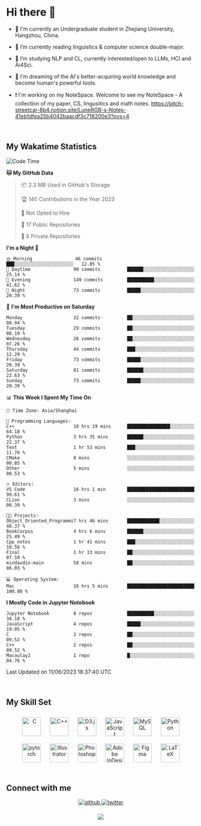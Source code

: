 # **Hi there 👋**  
  

- 🏫 I'm currently an Undergraduate student in Zhejiang University, Hangzhou, China.  
  

- 🌱 I’m currently reading linguistics & computer science double-major.  
  

- 🔭 I’m studying NLP and CL, currently interested/open to LLMs, HCI and Ai4Sci.
  

- 💭 I'm dreaming of the AI's better-acquiring world knowledge and become human's powerful tools.  
  
- ❗️ I'm working on my NoteSpace. Welcome to see my NoteSpace - A collection of my paper, CS, lingusitics and math notes. https://pitch-streetcar-8b4.notion.site/LuneRGB-s-Notes-41eb1dfea25b4042baacdf3c718200e3?pvs=4

<br/>  


<!-- 
## Github Stats  
<div align="center"><img src="https://github-readme-stats.vercel.app/api?username=LuneRGB&show_icons=true&count_private=true&hide_border=true" align="center" /></div>  

<br/>   -->


## My Wakatime Statistics

<!--START_SECTION:waka-->
![Code Time](http://img.shields.io/badge/Code%20Time-661%20hrs%2039%20mins-blue)

**🐱 My GitHub Data** 

> 📦 2.3 MB Used in GitHub's Storage 
 > 
> 🏆 140 Contributions in the Year 2023
 > 
> 🚫 Not Opted to Hire
 > 
> 📜 17 Public Repositories 
 > 
> 🔑 6 Private Repositories 
 > 
**I'm a Night 🦉** 

```text
🌞 Morning                46 commits          ███░░░░░░░░░░░░░░░░░░░░░░   12.85 % 
🌆 Daytime                90 commits          ██████░░░░░░░░░░░░░░░░░░░   25.14 % 
🌃 Evening                149 commits         ██████████░░░░░░░░░░░░░░░   41.62 % 
🌙 Night                  73 commits          █████░░░░░░░░░░░░░░░░░░░░   20.39 % 
```
📅 **I'm Most Productive on Saturday** 

```text
Monday                   32 commits          ██░░░░░░░░░░░░░░░░░░░░░░░   08.94 % 
Tuesday                  29 commits          ██░░░░░░░░░░░░░░░░░░░░░░░   08.10 % 
Wednesday                26 commits          ██░░░░░░░░░░░░░░░░░░░░░░░   07.26 % 
Thursday                 44 commits          ███░░░░░░░░░░░░░░░░░░░░░░   12.29 % 
Friday                   73 commits          █████░░░░░░░░░░░░░░░░░░░░   20.39 % 
Saturday                 81 commits          ██████░░░░░░░░░░░░░░░░░░░   22.63 % 
Sunday                   73 commits          █████░░░░░░░░░░░░░░░░░░░░   20.39 % 
```


📊 **This Week I Spent My Time On** 

```text
🕑︎ Time Zone: Asia/Shanghai

💬 Programming Languages: 
C++                      10 hrs 19 mins      ████████████████░░░░░░░░░   64.18 % 
Python                   3 hrs 35 mins       ██████░░░░░░░░░░░░░░░░░░░   22.37 % 
Text                     1 hr 53 mins        ███░░░░░░░░░░░░░░░░░░░░░░   11.76 % 
CMake                    8 mins              ░░░░░░░░░░░░░░░░░░░░░░░░░   00.85 % 
Other                    5 mins              ░░░░░░░░░░░░░░░░░░░░░░░░░   00.53 % 

🔥 Editors: 
VS Code                  16 hrs 1 min        █████████████████████████   99.61 % 
CLion                    3 mins              ░░░░░░░░░░░░░░░░░░░░░░░░░   00.39 % 

🐱‍💻 Projects: 
Object_Oriented_Programmi7 hrs 46 mins       ████████████░░░░░░░░░░░░░   48.37 % 
BookCorpus               4 hrs 6 mins        ██████░░░░░░░░░░░░░░░░░░░   25.49 % 
Cpp_notes                1 hr 41 mins        ███░░░░░░░░░░░░░░░░░░░░░░   10.56 % 
Final                    1 hr 13 mins        ██░░░░░░░░░░░░░░░░░░░░░░░   07.59 % 
mindaudio-main           58 mins             ██░░░░░░░░░░░░░░░░░░░░░░░   06.03 % 

💻 Operating System: 
Mac                      16 hrs 5 mins       █████████████████████████   100.00 % 
```

**I Mostly Code in Jupyter Notebook** 

```text
Jupyter Notebook         8 repos             ██████████░░░░░░░░░░░░░░░   38.10 % 
JavaScript               4 repos             █████░░░░░░░░░░░░░░░░░░░░   19.05 % 
C                        2 repos             ██░░░░░░░░░░░░░░░░░░░░░░░   09.52 % 
C++                      2 repos             ██░░░░░░░░░░░░░░░░░░░░░░░   09.52 % 
Macaulay2                1 repo              █░░░░░░░░░░░░░░░░░░░░░░░░   04.76 % 
```




 Last Updated on 11/06/2023 18:37:40 UTC
<!--END_SECTION:waka-->


<!-- <div align="center">

  [![Top Langs](https://github-readme-stats.vercel.app/api/top-langs/?username=LuneRGB&layout=compact)](https://github.com/LuneRGB/github-readme-stats)

</div>   -->

<br/>  



## My Skill Set  
<div align="center">  
<a href="https://www.cprogramming.com/" target="_blank"><img style="margin: 10px" src="https://profilinator.rishav.dev/skills-assets/c-original.svg" alt="C" height="50" /></a>  
<a href="https://www.cplusplus.com/" target="_blank"><img style="margin: 10px" src="https://profilinator.rishav.dev/skills-assets/cplusplus-original.svg" alt="C++" height="50" /></a>  
<a href="https://d3js.org/" target="_blank"><img style="margin: 10px" src="https://profilinator.rishav.dev/skills-assets/d3js-original.svg" alt="D3.js" height="50" /></a>  
<a href="https://www.javascript.com/" target="_blank"><img style="margin: 10px" src="https://profilinator.rishav.dev/skills-assets/javascript-original.svg" alt="JavaScript" height="50" /></a>  
<a href="https://www.mysql.com/" target="_blank"><img style="margin: 10px" src="https://profilinator.rishav.dev/skills-assets/mysql-original-wordmark.svg" alt="MySQL" height="50" /></a>  
<a href="https://www.python.org/" target="_blank"><img style="margin: 10px" src="https://profilinator.rishav.dev/skills-assets/python-original.svg" alt="Python" height="50" /></a>  
<a href="https://pytorch.org/" target="_blank"><img style="margin: 10px" src="https://profilinator.rishav.dev/skills-assets/pytorch-icon.svg" alt="pytorch" height="50" /></a>  
<a href="https://www.adobe.com/in/products/illustrator.html" target="_blank"><img style="margin: 10px" src="https://profilinator.rishav.dev/skills-assets/adobe_illustrator-icon.svg" alt="Illustrator" height="50" /></a>  
<a href="https://www.adobe.com/in/products/photoshop.html" target="_blank"><img style="margin: 10px" src="https://profilinator.rishav.dev/skills-assets/photoshop-plain.svg" alt="Photoshop" height="50" /></a>  
<a href="https://www.adobe.com/in/products/indesign.html" target="_blank"><img style="margin: 10px" src="https://profilinator.rishav.dev/skills-assets/adobeindesign.svg" alt="Adobe InDesign" height="50" /></a>  
<a href="https://www.figma.com/" target="_blank"><img style="margin: 10px" src="https://profilinator.rishav.dev/skills-assets/figma-icon.svg" alt="Figma" height="50" /></a>  
<a href="https://www.latex-project.org/" target="_blank"><img style="margin: 10px" src="https://profilinator.rishav.dev/skills-assets/latex.png" alt="LaTeX" height="50" /></a>  
</div>  

<br/>  



## Connect with me  
<div align="center">
<a href="https://github.com/LuneRGB" target="_blank">
<img src=https://img.shields.io/badge/github-%2324292e.svg?&style=for-the-badge&logo=github&logoColor=white alt=github style="margin-bottom: 5px;" />
</a>
<a href="https://twitter.com/LuneRGB" target="_blank">
<img src=https://img.shields.io/badge/twitter-%2300acee.svg?&style=for-the-badge&logo=twitter&logoColor=white alt=twitter style="margin-bottom: 5px;" />
</a>  
</div>  
  

<br/> 


<div align="center">
<img src="https://komarev.com/ghpvc/?username=LuneRGB&&style=flat-square" align="center" />
</div>  

<br />

